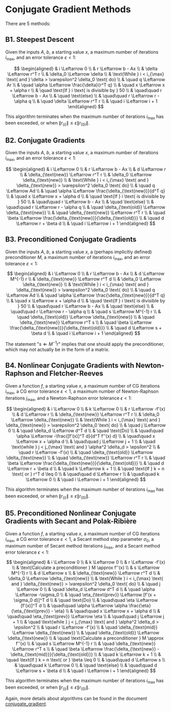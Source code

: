 # Conjugate Gradient Methods

There are 5 methods:

## B1. Steepest Descent

Given the inputs $A$, $b$, a starting value $x$, a maximum number of iterations $i_{\max}$, and an error tolerance $\varepsilon < 1$:

$$
\begin{aligned}
& i \Leftarrow 0 \\
& r \Leftarrow b - Ax \\
& \delta \Leftarrow r^T r \\
& \delta_0 \Leftarrow \delta \\
& \text{While } i < i_{\max} \text{ and } \delta > \varepsilon^2 \delta_0 \text{ do} \\
& \quad q \Leftarrow Ar \\
& \quad \alpha \Leftarrow \frac{\delta}{r^T q} \\
& \quad x \Leftarrow x + \alpha r \\
& \quad \text{If } i \text{ is divisible by } 50 \\
& \quad\quad r \Leftarrow b - Ax \\
& \quad \text{else} \\
& \quad\quad r \Leftarrow r - \alpha q \\
& \quad \delta \Leftarrow r^T r \\
& \quad i \Leftarrow i + 1
\end{aligned}
$$

This algorithm terminates when the maximum number of iterations $i_{\max}$ has been exceeded, or when $\|r_{(i)}\| \leq \varepsilon\|r_{(0)}\|$.

## B2. Conjugate Gradients

Given the inputs $A$, $b$, a starting value $x$, a maximum number of iterations $i_{\max}$, and an error tolerance $\varepsilon < 1$:

$$
\begin{aligned}
& i \Leftarrow 0 \\
& r \Leftarrow b - Ax \\
& d \Leftarrow r \\
& \delta_{\text{new}} \Leftarrow r^T r \\
& \delta_0 \Leftarrow \delta_{\text{new}} \\
& \text{While } i < i_{\max} \text{ and } \delta_{\text{new}} > \varepsilon^2 \delta_0 \text{ do} \\
& \quad q \Leftarrow Ad \\
& \quad \alpha \Leftarrow \frac{\delta_{\text{new}}}{d^T q} \\
& \quad x \Leftarrow x + \alpha d \\
& \quad \text{If } i \text{ is divisible by } 50 \\
& \quad\quad r \Leftarrow b - Ax \\
& \quad \text{else} \\
& \quad\quad r \Leftarrow r - \alpha q \\
& \quad \delta_{\text{old}} \Leftarrow \delta_{\text{new}} \\
& \quad \delta_{\text{new}} \Leftarrow r^T r \\
& \quad \beta \Leftarrow \frac{\delta_{\text{new}}}{\delta_{\text{old}}} \\
& \quad d \Leftarrow r + \beta d \\
& \quad i \Leftarrow i + 1
\end{aligned}
$$

## B3. Preconditioned Conjugate Gradients

Given the inputs $A$, $b$, a starting value $x$, a (perhaps implicitly defined) preconditioner $M$, a maximum number of iterations $i_{\max}$, and an error tolerance $\varepsilon < 1$:

$$
\begin{aligned}
& i \Leftarrow 0 \\
& r \Leftarrow b - Ax \\
& d \Leftarrow M^{-1} r \\
& \delta_{\text{new}} \Leftarrow r^T d \\
& \delta_0 \Leftarrow \delta_{\text{new}} \\
& \text{While } i < i_{\max} \text{ and } \delta_{\text{new}} > \varepsilon^2 \delta_0 \text{ do} \\
& \quad q \Leftarrow Ad \\
& \quad \alpha \Leftarrow \frac{\delta_{\text{new}}}{d^T q} \\
& \quad x \Leftarrow x + \alpha d \\
& \quad \text{If } i \text{ is divisible by } 50 \\
& \quad\quad r \Leftarrow b - Ax \\
& \quad \text{else} \\
& \quad\quad r \Leftarrow r - \alpha q \\
& \quad s \Leftarrow M^{-1} r \\
& \quad \delta_{\text{old}} \Leftarrow \delta_{\text{new}} \\
& \quad \delta_{\text{new}} \Leftarrow r^T s \\
& \quad \beta \Leftarrow \frac{\delta_{\text{new}}}{\delta_{\text{old}}} \\
& \quad d \Leftarrow s + \beta d \\
& \quad i \Leftarrow i + 1
\end{aligned}
$$

The statement "$s \Leftarrow M^{-1} r$" implies that one should apply the preconditioner, which may not actually be in the form of a matrix.

## B4. Nonlinear Conjugate Gradients with Newton-Raphson and Fletcher-Reeves

Given a function $f$, a starting value $x$, a maximum number of CG iterations $i_{\max}$, a CG error tolerance $\varepsilon < 1$, a maximum number of Newton-Raphson iterations $j_{\max}$, and a Newton-Raphson error tolerance $\epsilon < 1$:

$$
\begin{aligned}
& i \Leftarrow 0 \\
& k \Leftarrow 0 \\
& r \Leftarrow -f'(x) \\
& d \Leftarrow r \\
& \delta_{\text{new}} \Leftarrow r^T r \\
& \delta_0 \Leftarrow \delta_{\text{new}} \\
& \text{While } i < i_{\max} \text{ and } \delta_{\text{new}} > \varepsilon^2 \delta_0 \text{ do} \\
& \quad j \Leftarrow 0 \\
& \quad \delta_d \Leftarrow d^T d \\
& \quad \text{Do} \\
& \quad\quad \alpha \Leftarrow -\frac{[f'(x)]^T d}{d^T f''(x) d} \\
& \quad\quad x \Leftarrow x + \alpha d \\
& \quad\quad j \Leftarrow j + 1 \\
& \quad \text{while } j < j_{\max} \text{ and } \alpha^2 \delta_d > \epsilon^2 \\
& \quad r \Leftarrow -f'(x) \\
& \quad \delta_{\text{old}} \Leftarrow \delta_{\text{new}} \\
& \quad \delta_{\text{new}} \Leftarrow r^T r \\
& \quad \beta \Leftarrow \frac{\delta_{\text{new}}}{\delta_{\text{old}}} \\
& \quad d \Leftarrow r + \beta d \\
& \quad k \Leftarrow k + 1 \\
& \quad \text{If } k = n \text{ or } r^T d \leq 0 \\
& \quad\quad d \Leftarrow r \\
& \quad\quad k \Leftarrow 0 \\
& \quad i \Leftarrow i + 1
\end{aligned}
$$

This algorithm terminates when the maximum number of iterations $i_{\max}$ has been exceeded, or when $\|r_{(i)}\| \leq \varepsilon\|r_{(0)}\|$.

## B5. Preconditioned Nonlinear Conjugate Gradients with Secant and Polak-Ribière

Given a function $f$, a starting value $x$, a maximum number of CG iterations $i_{\max}$, a CG error tolerance $\varepsilon < 1$, a Secant method step parameter $\sigma_0$, a maximum number of Secant method iterations $j_{\max}$, and a Secant method error tolerance $\epsilon < 1$:

$$
\begin{aligned}
& i \Leftarrow 0 \\
& k \Leftarrow 0 \\
& r \Leftarrow -f'(x) \\
& \text{Calculate a preconditioner } M \approx f''(x) \\
& s \Leftarrow M^{-1} r \\
& d \Leftarrow s \\
& \delta_{\text{new}} \Leftarrow r^T d \\
& \delta_0 \Leftarrow \delta_{\text{new}} \\
& \text{While } i < i_{\max} \text{ and } \delta_{\text{new}} > \varepsilon^2 \delta_0 \text{ do} \\
& \quad j \Leftarrow 0 \\
& \quad \delta_d \Leftarrow d^T d \\
& \quad \alpha \Leftarrow -\sigma_0 \\
& \quad \eta_{\text{prev}} \Leftarrow [f'(x + \sigma_0 d)]^T d \\
& \quad \text{Do} \\
& \quad\quad \eta \Leftarrow [f'(x)]^T d \\
& \quad\quad \alpha \Leftarrow \alpha \frac{\eta}{\eta_{\text{prev}} - \eta} \\
& \quad\quad x \Leftarrow x + \alpha d \\
& \quad\quad \eta_{\text{prev}} \Leftarrow \eta \\
& \quad\quad j \Leftarrow j + 1 \\
& \quad \text{while } j < j_{\max} \text{ and } \alpha^2 \delta_d > \epsilon^2 \\
& \quad r \Leftarrow -f'(x) \\
& \quad \delta_{\text{mid}} \Leftarrow \delta_{\text{new}} \\
& \quad \delta_{\text{old}} \Leftarrow \delta_{\text{new}} \\
& \quad \text{Calculate a preconditioner } M \approx f''(x) \\
& \quad s \Leftarrow M^{-1} r \\
& \quad \delta_{\text{new}} \Leftarrow r^T s \\
& \quad \beta \Leftarrow \frac{\delta_{\text{new}} - \delta_{\text{mid}}}{\delta_{\text{old}}} \\
& \quad k \Leftarrow k + 1 \\
& \quad \text{If } k = n \text{ or } \beta \leq 0 \\
& \quad\quad d \Leftarrow s \\
& \quad\quad k \Leftarrow 0 \\
& \quad \text{else} \\
& \quad\quad d \Leftarrow s + \beta d \\
& \quad i \Leftarrow i + 1
\end{aligned}
$$

This algorithm terminates when the maximum number of iterations $i_{\max}$ has been exceeded, or when $\|r_{(i)}\| \leq \varepsilon\|r_{(0)}\|$.

Again, more details about algorithms can be found in the document [conjugate_gradient](doc/conjugate_gradient.md).
